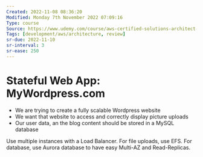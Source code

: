 ```yaml
---
Created: 2022-11-08 08:36:20
Modified: Monday 7th November 2022 07:09:16
Type: course
Source: https://www.udemy.com/course/aws-certified-solutions-architect-associate-saa-c01/?xref=E0Aed11STH4LPUQvCz0GJFABTmM=
Tags: [development/aws/architecture, review]
sr-due: 2022-11-10
sr-interval: 3
sr-ease: 250
---
```


# Stateful Web App: MyWordpress.com

- We are trying to create a fully scalable Wordpress website
- We want that website to access and correctly display picture uploads
- Our user data, an the blog content should be stored in a MySQL database

Use multiple instances with a Load Balancer. For file uploads, use EFS. For database, use Aurora database to have easy Multi-AZ and Read-Replicas.